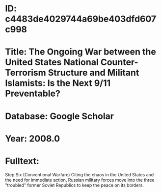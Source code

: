 # ID: c4483de4029744a69be403dfd607c998
# Title: The Ongoing War between the United States National Counter-Terrorism Structure and Militant Islamists: Is the Next 9/11 Preventable?
# Database: Google Scholar
# Year: 2008.0
# Fulltext:
Step Six (Conventional Warfare) Citing the chaos in the United States and the need for immediate action, Russian military forces move into the three "troubled" former Soviet Republics to keep the peace on its borders.